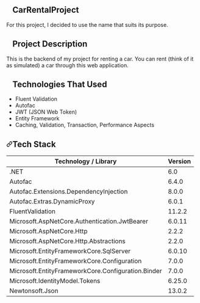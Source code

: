 <article class="markdown-body entry-content container-lg" itemprop="text"><h2 dir="auto"><a id="user-content-recapproject" class="anchor" aria-hidden="true" href="#recapproject"><svg class="octicon octicon-link" viewBox="0 0 16 16" version="1.1" width="16" height="16" aria-hidden="true"><path fill-rule="evenodd"></path></svg></a>CarRentalProject</h2>
<p dir="auto">For this project, I decided to use the name that suits its purpose.</p>
<h2 dir="auto"><a id="user-content-project-description" class="anchor" aria-hidden="true" href="#project-description"><svg class="octicon octicon-link" viewBox="0 0 16 16" version="1.1" width="16" height="16" aria-hidden="true"><path fill-rule="evenodd"></path></svg></a>Project Description</h2>
<p dir="auto">This is the backend of my project for renting a car. You can rent (think of it as simulated) a car through this web application.</p>
<h2 dir="auto"><a id="user-content-technologies-that-used" class="anchor" aria-hidden="true" href="#technologies-that-used"><svg class="octicon octicon-link" viewBox="0 0 16 16" version="1.1" width="16" height="16" aria-hidden="true"><path fill-rule="evenodd" ></path></svg></a>Technologies That Used</h2>
<ul dir="auto">
<li>Fluent Validation</li>
<li>Autofac</li>
<li>JWT (JSON Web Token)</li>
<li>Entity Framework</li>
<li>Caching, Validation, Transaction, Performance Aspects</li>
</ul>
<h2 dir="auto"><a id="user-content-tech-stack" class="anchor" aria-hidden="true" href="#tech-stack"><svg class="octicon octicon-link" viewBox="0 0 16 16" version="1.1" width="16" height="16" aria-hidden="true"><path fill-rule="evenodd" d="M7.775 3.275a.75.75 0 001.06 1.06l1.25-1.25a2 2 0 112.83 2.83l-2.5 2.5a2 2 0 01-2.83 0 .75.75 0 00-1.06 1.06 3.5 3.5 0 004.95 0l2.5-2.5a3.5 3.5 0 00-4.95-4.95l-1.25 1.25zm-4.69 9.64a2 2 0 010-2.83l2.5-2.5a2 2 0 012.83 0 .75.75 0 001.06-1.06 3.5 3.5 0 00-4.95 0l-2.5 2.5a3.5 3.5 0 004.95 4.95l1.25-1.25a.75.75 0 00-1.06-1.06l-1.25 1.25a2 2 0 01-2.83 0z"></path></svg></a>Tech Stack</h2>
<table>
<thead>
<tr>
<th>Technology / Library</th>
<th>Version</th>
</tr>
</thead>
<tbody>
<tr>
<td>.NET</td>
<td>6.0</td>
</tr>
<tr>
<td>Autofac</td>
<td>6.4.0</td>
</tr>
<tr>
<td>Autofac.Extensions.DependencyInjection</td>
<td>8.0.0</td>
</tr>
<tr>
<td>Autofac.Extras.DynamicProxy</td>
<td>6.0.1</td>
</tr>
<tr>
<td>FluentValidation</td>
<td>11.2.2</td>
</tr>
<tr>
<td>Microsoft.AspNetCore.Authentication.JwtBearer</td>
<td>6.0.11</td>
</tr>
<tr>
<td>Microsoft.AspNetCore.Http</td>
<td>2.2.2</td>
</tr>
<tr>
<td>Microsoft.AspNetCore.Http.Abstractions</td>
<td>2.2.0</td>
</tr>
<tr>
<td>Microsoft.EntityFrameworkCore.SqlServer</td>
<td>6.0.10</td>
</tr>
<tr>
<td>Microsoft.EntityFrameworkCore.Configuration</td>
<td>7.0.0</td>
</tr>
<tr>
<td>Microsoft.EntityFrameworkCore.Configuration.Binder</td>
<td>7.0.0</td>
</tr>
<tr>
<td>Microsoft.IdentityModel.Tokens</td>
<td>6.25.0</td>
</tr>
<tr>
<td>Newtonsoft.Json</td>
<td>13.0.2</td>
</tr>
</tbody>
</table>
